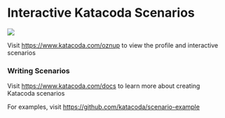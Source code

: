 # Interactive Katacoda Scenarios

[![](http://shields.katacoda.com/katacoda/oznup/count.svg)](https://www.katacoda.com/oznup "Get your profile on Katacoda.com")

Visit https://www.katacoda.com/oznup to view the profile and interactive scenarios

### Writing Scenarios
Visit https://www.katacoda.com/docs to learn more about creating Katacoda scenarios

For examples, visit https://github.com/katacoda/scenario-example
